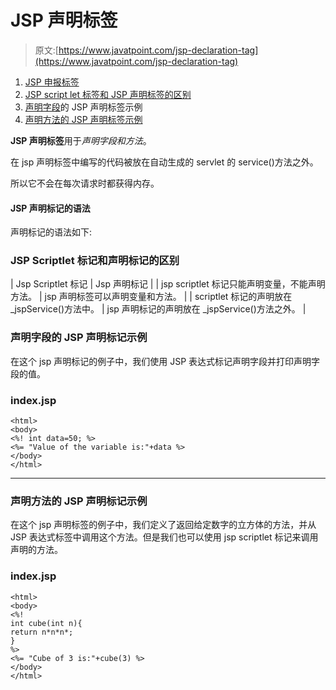 # JSP 声明标签

> 原文:[https://www.javatpoint.com/jsp-declaration-tag](https://www.javatpoint.com/jsp-declaration-tag)

1.  [JSP 申报标签](#)
2.  [JSP script let 标签和 JSP 声明标签的区别](#diff)
3.  [声明字段](#declarationex1)的 JSP 声明标签示例
4.  [声明方法的 JSP 声明标签示例](#declarationex2)

**JSP 声明标签**用于*声明字段和方法*。

在 jsp 声明标签中编写的代码被放在自动生成的 servlet 的 service()方法之外。

所以它不会在每次请求时都获得内存。

#### JSP 声明标记的语法

声明标记的语法如下:

### JSP Scriptlet 标记和声明标记的区别

| Jsp Scriptlet 标记 | Jsp 声明标记 |
| jsp scriptlet 标记只能声明变量，不能声明方法。 | jsp 声明标签可以声明变量和方法。 |
| scriptlet 标记的声明放在 _jspService()方法中。 | jsp 声明标记的声明放在 _jspService()方法之外。 |

### 声明字段的 JSP 声明标记示例

在这个 jsp 声明标记的例子中，我们使用 JSP 表达式标记声明字段并打印声明字段的值。

### index.jsp

```
<html>
<body>
<%! int data=50; %>
<%= "Value of the variable is:"+data %>
</body>
</html>

```

* * *

### 声明方法的 JSP 声明标记示例

在这个 jsp 声明标签的例子中，我们定义了返回给定数字的立方体的方法，并从 JSP 表达式标签中调用这个方法。但是我们也可以使用 jsp scriptlet 标记来调用声明的方法。

### index.jsp

```
<html>
<body>
<%! 
int cube(int n){
return n*n*n*;
}
%>
<%= "Cube of 3 is:"+cube(3) %>
</body>
</html>

```